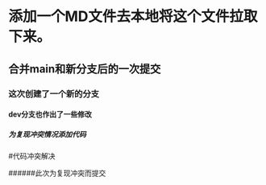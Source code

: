 # 添加一个MD文件去本地将这个文件拉取下来。



## 合并main和新分支后的一次提交


### 这次创建了一个新的分支


#### dev分支也作出了一些修改


##### 为复现冲突情况添加代码

#代码冲突解决


######此次为复现冲突而提交